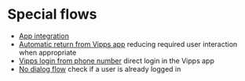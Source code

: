 <!-- START_METADATA
---
title: Introduction
sidebar_label: Special flows
sidebar_position: 40
pagination_prev: Null
pagination_next: Null
---
END_METADATA -->

# Special flows

- [App integration](app-integration.md)
- [Automatic return from Vipps app](automatic-return.md) reducing required user interaction when appropriate
- [Vipps login from phone number](ciba-flows.md) direct login in the Vipps app
- [No dialog flow](no-dialog.md) check if a user is already logged in